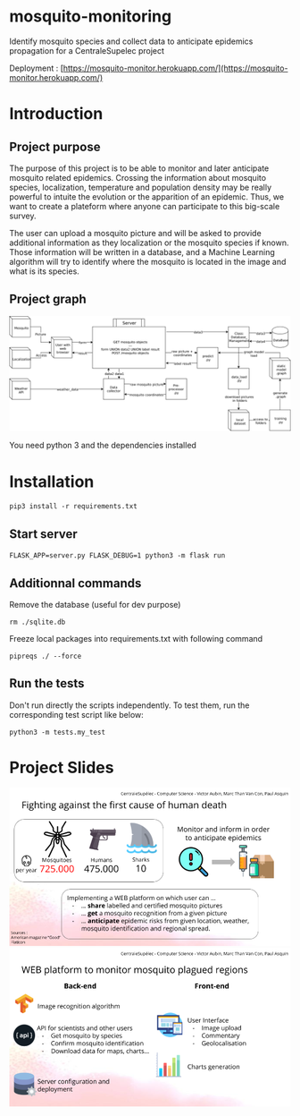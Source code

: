 # mosquito-monitoring
Identify mosquito species and collect data to anticipate epidemics propagation
for a CentraleSupelec project

Deployment : [https://mosquito-monitor.herokuapp.com/](https://mosquito-monitor.herokuapp.com/)

# Introduction
## Project purpose
The purpose of this project is to be able to monitor and later anticipate mosquito related epidemics.
Crossing the information about mosquito species, localization, temperature and population density may be really powerful to intuite the evolution or the apparition of an epidemic. Thus, we want to create a plateform where anyone can participate to this big-scale survey.

The user can upload a mosquito picture and will be asked to provide additional information as they localization or the mosquito species if known.
Those information will be written in a database, and a Machine Learning algorithm will try to identify where the mosquito is located in the image and what is its species. 

## Project graph
![Project Graph](docs/graph_project.png) 

You need python 3 and the dependencies installed 

# Installation

```
pip3 install -r requirements.txt
```



## Start server

```
FLASK_APP=server.py FLASK_DEBUG=1 python3 -m flask run
```

## Additionnal commands

Remove the database (useful for dev purpose)

```
rm ./sqlite.db
```

Freeze local packages into requirements.txt with following command

```
pipreqs ./ --force      
```

## Run the tests

Don't run directly the scripts independently.
To test them, run the corresponding test script like below:

```
python3 -m tests.my_test
```

# Project Slides
![Slide 1](docs/slide_1.png) 
![Slide 2](docs/slide_2.png) 
